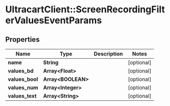 # UltracartClient::ScreenRecordingFilterValuesEventParams

## Properties
Name | Type | Description | Notes
------------ | ------------- | ------------- | -------------
**name** | **String** |  | [optional] 
**values_bd** | **Array&lt;Float&gt;** |  | [optional] 
**values_bool** | **Array&lt;BOOLEAN&gt;** |  | [optional] 
**values_num** | **Array&lt;Integer&gt;** |  | [optional] 
**values_text** | **Array&lt;String&gt;** |  | [optional] 


